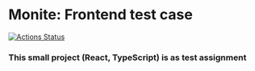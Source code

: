 # Monite: Frontend test case
[![Actions Status](https://github.com/danilaprokoshev/monite-test-assignment/workflows/CI/badge.svg)](https://github.com/danilaprokoshev/monite-test-assignment/actions)

### This small project (React, TypeScript) is as test assignment
